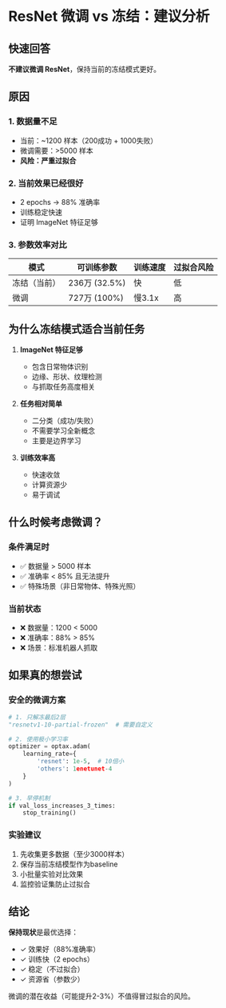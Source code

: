 # ResNet 微调 vs 冻结：建议分析

## 快速回答

**不建议微调 ResNet**，保持当前的冻结模式更好。

## 原因

### 1. 数据量不足
- 当前：~1200 样本（200成功 + 1000失败）
- 微调需要：>5000 样本
- **风险：严重过拟合**

### 2. 当前效果已经很好
- 2 epochs → 88% 准确率
- 训练稳定快速
- 证明 ImageNet 特征足够

### 3. 参数效率对比

| 模式 | 可训练参数 | 训练速度 | 过拟合风险 |
|------|-----------|---------|-----------|
| 冻结（当前） | 236万 (32.5%) | 快 | 低 |
| 微调 | 727万 (100%) | 慢3.1x | 高 |

## 为什么冻结模式适合当前任务

1. **ImageNet 特征足够**
   - 包含日常物体识别
   - 边缘、形状、纹理检测
   - 与抓取任务高度相关

2. **任务相对简单**
   - 二分类（成功/失败）
   - 不需要学习全新概念
   - 主要是边界学习

3. **训练效率高**
   - 快速收敛
   - 计算资源少
   - 易于调试

## 什么时候考虑微调？

### 条件满足时
- ✅ 数据量 > 5000 样本
- ✅ 准确率 < 85% 且无法提升
- ✅ 特殊场景（非日常物体、特殊光照）

### 当前状态
- ❌ 数据量：1200 < 5000
- ❌ 准确率：88% > 85%
- ❌ 场景：标准机器人抓取

## 如果真的想尝试

### 安全的微调方案
```python
# 1. 只解冻最后2层
"resnetv1-10-partial-frozen"  # 需要自定义

# 2. 使用极小学习率
optimizer = optax.adam(
    learning_rate={
        'resnet': 1e-5,  # 10倍小
        'others': 1enetunet-4
    }
)

# 3. 早停机制
if val_loss_increases_3_times:
    stop_training()
```

### 实验建议
1. 先收集更多数据（至少3000样本）
2. 保存当前冻结模型作为baseline
3. 小批量实验对比效果
4. 监控验证集防止过拟合

## 结论

**保持现状**是最优选择：
- ✓ 效果好（88%准确率）
- ✓ 训练快（2 epochs）
- ✓ 稳定（不过拟合）
- ✓ 资源省（参数少）

微调的潜在收益（可能提升2-3%）不值得冒过拟合的风险。